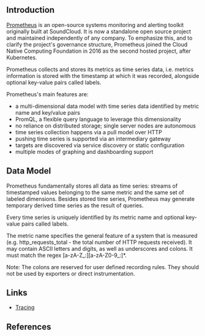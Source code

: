 ## Introduction

[Prometheus](https://prometheus.io/) is an open-source systems monitoring and alerting toolkit originally built at SoundCloud.
It is now a standalone open source project and maintained independently of any company.
To emphasize this, and to clarify the project's governance structure, Prometheus joined the Cloud Native Computing Foundation in 2016 as the second hosted project, after Kubernetes.

Prometheus collects and stores its metrics as time series data, i.e. metrics information is stored with the timestamp at which it was recorded, alongside optional key-value pairs called labels.


Prometheus's main features are:

* a multi-dimensional data model with time series data identified by metric name and key/value pairs
* PromQL, a flexible query language to leverage this dimensionality
* no reliance on distributed storage; single server nodes are autonomous
* time series collection happens via a pull model over HTTP
* pushing time series is supported via an intermediary gateway
* targets are discovered via service discovery or static configuration
* multiple modes of graphing and dashboarding support


## Data Model

Prometheus fundamentally stores all data as time series: streams of timestamped values belonging to the same metric and the same set of labeled dimensions. 
Besides stored time series, Prometheus may generate temporary derived time series as the result of queries.

Every time series is uniquely identified by its metric name and optional key-value pairs called labels.

The metric name specifies the general feature of a system that is measured (e.g. http_requests_total - the total number of HTTP requests received). It may contain ASCII letters and digits, as well as underscores and colons. It must match the regex [a-zA-Z_:][a-zA-Z0-9_:]*.

Note: The colons are reserved for user defined recording rules. They should not be used by exporters or direct instrumentation.

## Links

- [Tracing](/docs/CS/Distributed/Tracing/Tracing.md)

## References

